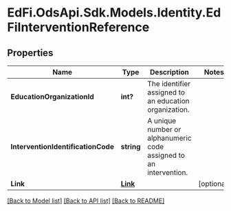 # EdFi.OdsApi.Sdk.Models.Identity.EdFiInterventionReference
## Properties

Name | Type | Description | Notes
------------ | ------------- | ------------- | -------------
**EducationOrganizationId** | **int?** | The identifier assigned to an education organization. | 
**InterventionIdentificationCode** | **string** | A unique number or alphanumeric code assigned to an intervention. | 
**Link** | [**Link**](Link.md) |  | [optional] 

[[Back to Model list]](../README.md#documentation-for-models) [[Back to API list]](../README.md#documentation-for-api-endpoints) [[Back to README]](../README.md)

